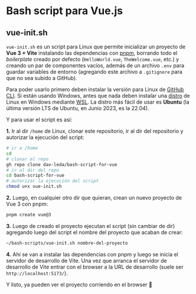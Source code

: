 # Bash script para Vue.js

## vue-init.sh

`vue-init.sh` es un script para Linux que permite inicializar un proyecto de __Vue 3 + Vite__ instalando las dependencias con [pnpm](https://pnpm.io/), borrando todo el _boilerplate_ creado por defecto (`HelloWorld.vue`, `TheWelcome.vue`, etc.) y creando un par de componentes vacíos, además de un archivo `.env` para guardar variables de entorno (agregando este archivo a `.gitignore` para que no sea subido a GitHub).

Para poder usarlo primero deben instalar la versión para Linux de [GitHub CLI](https://cli.github.com/). Si están usando Windows, antes que nada deben instalar una [distro](https://es.wikipedia.org/wiki/Distribuci%C3%B3n_Linux) de Linux en Windows mediante [WSL](https://learn.microsoft.com/en-us/windows/wsl/install). La distro más fácil de usar es __Ubuntu__ (la última versión LTS de Ubuntu, en Junio 2023, es la 22.04).

Y para usar el script es así:

__1.__ Ir al dir `/home` de Linux, clonar este repositorio, ir al dir del repositorio y autorizar la ejecución del script:

```sh
# ir a /home
cd
# clonar el repo
gh repo clone dav-leda/bash-script-for-vue
# ir al dir del repo
cd bash-script-for-vue
# autorizar la ejecución del script
chmod u+x vue-init.sh
```
__2.__ Luego, en cualquier otro dir que quieran, crean un nuevo proyecto de Vue 3 con pnpm:

```sh
pnpm create vue@3
```

__3.__ Luego de creado el proyecto ejecutan el script (sin cambiar de dir) agregando luego del script el nombre del proyecto que acaban de crear:

```sh
~/bash-scripts/vue-init.sh nombre-del-proyecto
```

__4.__ Ahí se van a instalar las dependencias con pnpm y luego se inicia el servidor de desarrollo de Vite. Una vez que arranca el servidor de desarrollo de Vite entrar con el browser a la URL de desarrollo (suele ser `http://localhost:5173/`).

Y listo, ya pueden ver el proyecto corriendo en el browser 🥳️

